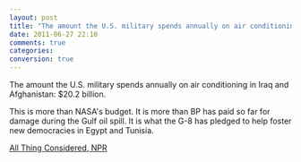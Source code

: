 ```yaml
---
layout: post
title: "The amount the U.S. military spends annually on air conditioning in Iraq and Afghanistan: $20.2 billion."
date: 2011-06-27 22:10
comments: true
categories: 
conversion: true
---
```


The amount the U.S. military spends annually on air conditioning in Iraq and Afghanistan: $20.2 billion.


This is  more than NASA's budget. It is  more than BP has paid so far for damage during the Gulf oil spill. It is what the G-8 has pledged to help foster new democracies in Egypt and Tunisia.

[All Thing Considered, NPR](http://www.npr.org/2011/06/25/137414737/among-the-costs-of-war-20b-in-air-conditioning)

